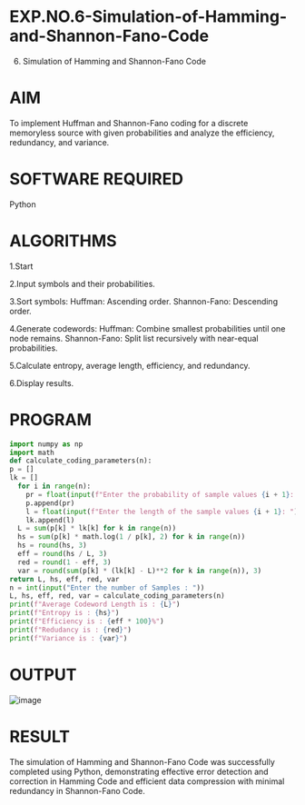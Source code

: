 # EXP.NO.6-Simulation-of-Hamming-and-Shannon-Fano-Code
6. Simulation of Hamming and Shannon-Fano Code

# AIM
To implement Huffman and Shannon-Fano coding for a discrete memoryless source with given probabilities and analyze the efficiency, redundancy, and variance.

# SOFTWARE REQUIRED
Python


# ALGORITHMS
1.Start

2.Input symbols and their probabilities.

3.Sort symbols: Huffman: Ascending order. Shannon-Fano: Descending order.

4.Generate codewords: Huffman: Combine smallest probabilities until one node remains. Shannon-Fano: Split list recursively with near-equal probabilities.

5.Calculate entropy, average length, efficiency, and redundancy.

6.Display results.


# PROGRAM
```python
import numpy as np
import math
def calculate_coding_parameters(n):
p = []
lk = []
  for i in range(n):
    pr = float(input(f"Enter the probability of sample values {i + 1}: "))
    p.append(pr)
    l = float(input(f"Enter the length of the sample values {i + 1}: "))
    lk.append(l)
  L = sum(p[k] * lk[k] for k in range(n))
  hs = sum(p[k] * math.log(1 / p[k], 2) for k in range(n))
  hs = round(hs, 3)
  eff = round(hs / L, 3)
  red = round(1 - eff, 3)
  var = round(sum(p[k] * (lk[k] - L)**2 for k in range(n)), 3)
return L, hs, eff, red, var
n = int(input("Enter the number of Samples : "))
L, hs, eff, red, var = calculate_coding_parameters(n)
print(f"Average Codeword Length is : {L}")
print(f"Entropy is : {hs}")
print(f"Efficiency is : {eff * 100}%")
print(f"Redudancy is : {red}")
print(f"Variance is : {var}")
```



# OUTPUT

![image](https://github.com/user-attachments/assets/d294dd9a-8a39-4140-af83-ca68fd8c2d3c)


 
# RESULT
The simulation of Hamming and Shannon-Fano Code was successfully completed using Python, demonstrating effective error detection and correction in Hamming Code and efficient data compression with minimal redundancy in Shannon-Fano Code.
